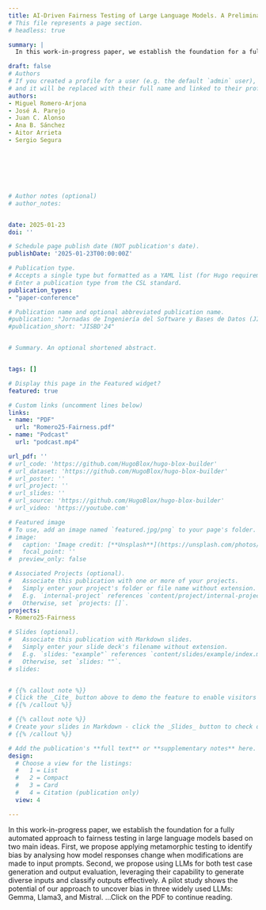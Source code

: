 ```yaml
---
title: AI-Driven Fairness Testing of Large Language Models. A Preliminary Study
# This file represents a page section.
# headless: true

summary: |
  In this work-in-progress paper, we establish the foundation for a fully automated approach to fairness testing in large language models based on two main ideas. First, we propose applying metamorphic testing to identify bias by analysing how model responses change when modifications are made to input prompts. Second, we propose using LLMs for both test case generation and output evaluation, leveraging their capability to generate diverse inputs and classify outputs effectively. A pilot study shows the potential of our approach to uncover bias in three widely used LLMs: Gemma, Llama3, and Mistral. ...Click on the PDF to continue reading.

draft: false
# Authors
# If you created a profile for a user (e.g. the default `admin` user), write the username (folder name) here
# and it will be replaced with their full name and linked to their profile.
authors:
- Miguel Romero-Arjona
- José A. Parejo
- Juan C. Alonso
- Ana B. Sánchez
- Aitor Arrieta
- Sergio Segura







# Author notes (optional)
# author_notes:


date: 2025-01-23
doi: ''

# Schedule page publish date (NOT publication's date).
publishDate: '2025-01-23T00:00:00Z'

# Publication type.
# Accepts a single type but formatted as a YAML list (for Hugo requirements).
# Enter a publication type from the CSL standard.
publication_types: 
- "paper-conference"

# Publication name and optional abbreviated publication name.
#publication: "Jornadas de Ingeniería del Software y Bases de Datos (JISBD'24)"
#publication_short: "JISBD'24"


# Summary. An optional shortened abstract.


tags: []

# Display this page in the Featured widget?
featured: true

# Custom links (uncomment lines below)
links:
- name: "PDF"
  url: "Romero25-Fairness.pdf"
- name: "Podcast"
  url: "podcast.mp4"

url_pdf: ''
# url_code: 'https://github.com/HugoBlox/hugo-blox-builder'
# url_dataset: 'https://github.com/HugoBlox/hugo-blox-builder'
# url_poster: ''
# url_project: ''
# url_slides: ''
# url_source: 'https://github.com/HugoBlox/hugo-blox-builder'
# url_video: 'https://youtube.com'

# Featured image
# To use, add an image named `featured.jpg/png` to your page's folder.
# image:
#   caption: 'Image credit: [**Unsplash**](https://unsplash.com/photos/pLCdAaMFLTE)'
#   focal_point: ''
#  preview_only: false

# Associated Projects (optional).
#   Associate this publication with one or more of your projects.
#   Simply enter your project's folder or file name without extension.
#   E.g. `internal-project` references `content/project/internal-project/index.md`.
#   Otherwise, set `projects: []`.
projects: 
- Romero25-Fairness

# Slides (optional).
#   Associate this publication with Markdown slides.
#   Simply enter your slide deck's filename without extension.
#   E.g. `slides: "example"` references `content/slides/example/index.md`.
#   Otherwise, set `slides: ""`.
# slides:


# {{% callout note %}}
# Click the _Cite_ button above to demo the feature to enable visitors to import publication metadata into their reference management software.
# {{% /callout %}}

# {{% callout note %}}
# Create your slides in Markdown - click the _Slides_ button to check out the example.
# {{% /callout %}}

# Add the publication's **full text** or **supplementary notes** here. You can use rich formatting such as including [code, math, and images](https://docs.hugoblox.com/content/writing-markdown-latex/).
design:
  # Choose a view for the listings:
  #   1 = List
  #   2 = Compact
  #   3 = Card
  #   4 = Citation (publication only)
  view: 4

---
```


In this work-in-progress paper, we establish the foundation for a fully automated approach to fairness testing in large language models based on two main ideas. First, we propose applying metamorphic testing to identify bias by analysing how model responses change when modifications are made to input prompts. Second, we propose using LLMs for both test case generation and output evaluation, leveraging their capability to generate diverse inputs and classify outputs effectively. A pilot study shows the potential of our approach to uncover bias in three widely used LLMs: Gemma, Llama3, and Mistral. ...Click on the PDF to continue reading.
